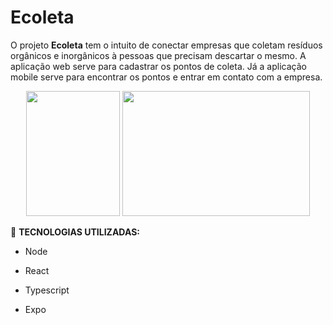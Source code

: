# Ecoleta

O projeto **Ecoleta** tem o intuito de conectar empresas que coletam resíduos orgânicos e inorgânicos à pessoas que precisam descartar o mesmo. A aplicação web serve para cadastrar os pontos de coleta. Já a aplicação mobile serve para encontrar os pontos e entrar em contato com a empresa.


<p align="center">
  <img width = "150" height = "200" src = "https://user-images.githubusercontent.com/50887367/83949499-86981d80-a7fa-11ea-8ad0-515976a4042a.png"  />
  <img width = "300" height = "200" src = "https://user-images.githubusercontent.com/50887367/83949507-90ba1c00-a7fa-11ea-8727-856a4f1ac48b.png"  />
</p>

:rocket: **TECNOLOGIAS UTILIZADAS:**
 
- Node

- React

- Typescript

- Expo
